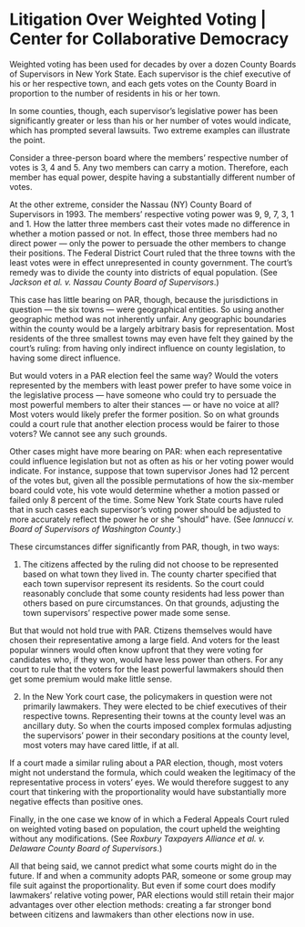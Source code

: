 # Litigation Over Weighted Voting | Center for Collaborative Democracy

Weighted voting has been used for decades by over a dozen County Boards of Supervisors in New York State. Each supervisor is the chief executive of his or her respective town, and each gets votes on the County Board in proportion to the number of residents in his or her town.

In some counties, though, each supervisor’s legislative power has been significantly greater or less than his or her number of votes would indicate, which has prompted several lawsuits. Two extreme examples can illustrate the point.

Consider a three-person board where the members’ respective number of votes is 3, 4 and 5. Any two members can carry a motion. Therefore, each member has equal power, despite having a substantially different number of votes.

At the other extreme, consider the Nassau (NY) County Board of Supervisors in 1993. The members’ respective voting power was 9, 9, 7, 3, 1 and 1. How the latter three members cast their votes made no difference in whether a motion passed or not. In effect, those three members had no direct power — only the power to persuade the other members to change their positions. The Federal District Court ruled that the three towns with the least votes were in effect unrepresented in county government. The court’s remedy was to divide the county into districts of equal population. (See _Jackson et al. v. Nassau County Board of Supervisors_.)

This case has little bearing on PAR, though, because the jurisdictions in question — the six towns — were geographical entities. So using another geographic method was not inherently unfair. Any geographic boundaries within the county would be a largely arbitrary basis for representation. Most residents of the three smallest towns may even have felt they gained by the court’s ruling: from having only indirect influence on county legislation, to having some direct influence.

But would voters in a PAR election feel the same way? Would the voters represented by the members with least power prefer to have some voice in the legislative process — have someone who could try to persuade the most powerful members to alter their stances — or have no voice at all? Most voters would likely prefer the former position. So on what grounds could a court rule that another election process would be fairer to those voters? We cannot see any such grounds.

Other cases might have more bearing on PAR: when each representative could influence legislation but not as often as his or her voting power would indicate. For instance, suppose that town supervisor Jones had 12 percent of the votes but, given all the possible permutations of how the six-member board could vote, his vote would determine whether a motion passed or failed only 8 percent of the time. Some New York State courts have ruled that in such cases each supervisor’s voting power should be adjusted to more accurately reflect the power he or she “should” have. (See _Iannucci v. Board of Supervisors of Washington County_.)

These circumstances differ significantly from PAR, though, in two ways:

1) The citizens affected by the ruling did not choose to be represented based on what town they lived in. The county charter specified that each town supervisor represent its residents. So the court could reasonably conclude that some county residents had less power than others based on pure circumstances. On that grounds, adjusting the town supervisors’ respective power made some sense.

But that would not hold true with PAR. Ctizens themselves would have chosen their representative among a large field. And voters for the least popular winners would often know upfront that they were voting for candidates who, if they won, would have less power than others. For any court to rule that the voters for the least powerful lawmakers should then get some premium would make little sense.

2) In the New York court case, the policymakers in question were not primarily lawmakers. They were elected to be chief executives of their respective towns. Representing their towns at the county level was an ancillary duty. So when the courts imposed complex formulas adjusting the supervisors’ power in their secondary positions at the county level, most voters may have cared little, if at all.

If a court made a similar ruling about a PAR election, though, most voters might not understand the formula, which could weaken the legitimacy of the representative process in voters’ eyes. We would therefore suggest to any court that tinkering with the proportionality would have substantially more negative effects than positive ones.

Finally, in the one case we know of in which a Federal Appeals Court ruled on weighted voting based on population, the court upheld the weighting without any modifications. (See _Roxbury Taxpayers Alliance et al. v. Delaware County Board of Supervisors_.)

All that being said, we cannot predict what some courts might do in the future. If and when a community adopts PAR, someone or some group may file suit against the proportionality. But even if some court does modify lawmakers’ relative voting power, PAR elections would still retain their major advantages over other election methods: creating a far stronger bond between citizens and lawmakers than other elections now in use.
